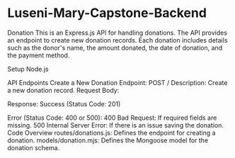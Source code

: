 # Luseni-Mary-Capstone-Backend

Donation
This is an Express.js API for handling donations. The API provides an endpoint to create new donation records. Each donation includes details such as the donor's name, the amount donated, the date of donation, and the payment method.

Setup
Node.js 

API Endpoints
Create a New Donation
Endpoint: POST /
Description: Create a new donation record.
Request Body:

Response:
Success (Status Code: 201)

Error (Status Code: 400 or 500):
400 Bad Request: If required fields are missing.
500 Internal Server Error: If there is an issue saving the donation.
Code Overview
routes/donations.js: Defines the endpoint for creating a donation.
models/donation.mjs: Defines the Mongoose model for the donation schema.
